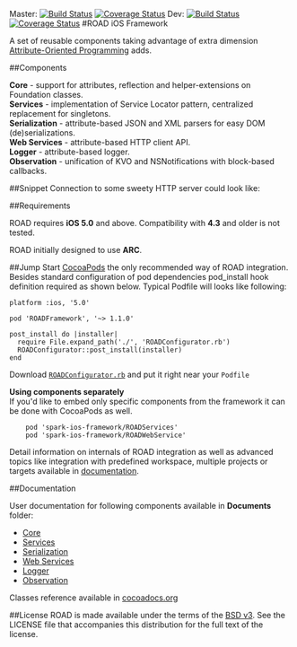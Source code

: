 Master: [![Build Status](https://magnum.travis-ci.com/epam/spark-ios-framework.png?token=o3R2wxGct9xoZkZhni3K)](https://magnum.travis-ci.com/epam/spark-ios-framework) [![Coverage Status](https://coveralls.io/repos/epam/road-ios-framework/badge.png?branch=master)](https://coveralls.io/r/epam/road-ios-framework?branch=master) Dev: [![Build Status](https://magnum.travis-ci.com/epam/spark-ios-framework.png?token=o3R2wxGct9xoZkZhni3K&branch=dev)](https://magnum.travis-ci.com/epam/spark-ios-framework) [![Coverage Status](https://coveralls.io/repos/epam/road-ios-framework/badge.png?branch=dev)](https://coveralls.io/r/epam/road-ios-framework?branch=dev)
#ROAD iOS Framework

A set of reusable components taking advantage of extra dimension [Attribute-Oriented Programming](https://en.wikipedia.org/wiki/Attribute-oriented_programming) adds.

##Components

**Core** - support for attributes, reflection and helper-extensions on Foundation classes.  
**Services** - implementation of Service Locator pattern, centralized replacement for singletons.  
**Serialization** - attribute-based JSON and XML parsers for easy DOM (de)serializations.  
**Web Services** - attribute-based HTTP client API.  
**Logger** - attribute-based logger.  
**Observation** - unification of KVO and NSNotifications with block-based callbacks.  

##Snippet
Connection to some sweety HTTP server could look like:

 


##Requirements

ROAD requires **iOS 5.0** and above. Compatibility with **4.3** and older is not tested.

ROAD initially designed to use **ARC**. 

##Jump Start
[CocoaPods](http://cocoapods.org) the only recommended way of ROAD integration. Besides standard configuration of pod dependencies pod_install hook definition required as shown below. Typical Podfile will looks like following:

	platform :ios, '5.0'

	pod 'ROADFramework', '~> 1.1.0'

	post_install do |installer|
	  require File.expand_path('./', 'ROADConfigurator.rb')
	  ROADConfigurator::post_install(installer)
	end


Download [`ROADConfigurator.rb`](./Cocoapods/Podfile) and put it right near your `Podfile`

**Using components separately**  
If you'd like to embed only specific components from the framework it can be done with CocoaPods as well.

        pod 'spark-ios-framework/ROADServices'
        pod 'spark-ios-framework/ROADWebService'

Detail information on internals of ROAD integration as well as advanced topics like integration with predefined workspace, multiple projects or targets available in [documentation](./Documents/Configuration/Cocoapods.md).        
        
##Documentation

User documentation for following components available in **Documents** folder:

* [Core](./Documents/ROADCore.md)
* [Services](./Documents/ROADServices.md)
* [Serialization](./Documents/ROADSerialization.md)
* [Web Services](./Documents/ROADWebSwervices.md)
* [Logger](./Documents/ROADLogger.md)
* [Observation](./Documents/ROADObservation.md)

Classes reference available in [cocoadocs.org](http://cocoadocs.org/docsets/spark-ios-framework/)

##License
ROAD is made available under the terms of the [BSD v3](http://opensource.org/licenses/BSD-3-Clause). See the LICENSE file that accompanies this distribution for the full text of the license.
